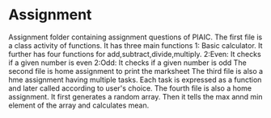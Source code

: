 # Assignment
Assignment folder containing assignment questions of PIAIC.
The first file is a class activity of functions.
It has three main functions
1: Basic calculator. It further has four functions for add,subtract,divide,multiply.
2:Even: It checks if a given number is even
2:Odd: It checks if a given number is odd
The second file is home assignment to print the marksheet
The third file is also a hme assignment having multiple tasks. Each task is expressed as a function and later called according to user's choice.
The fourth file is also a home assignment. It first generates a random array. Then it tells the max annd min element of the array and calculates mean.
